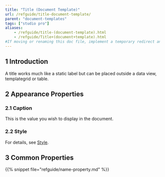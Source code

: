 ```yaml
---
title: "Title (Document Template)"
url: /refguide/title-document-template/
parent: "document-templates"
tags: ["studio pro"]
aliases:
    - /refguide/title-(document-template).html
    - /refguide/Title+(document+template).html
#If moving or renaming this doc file, implement a temporary redirect and let the respective team know they should update the URL in the product. See Mapping to Products for more details.
---
```


## 1 Introduction

A title works much like a static label but can be placed outside a data view, templategrid or table.

## 2 Appearance Properties

### 2.1 Caption

This is the value you wish to display in the document.

### 2.2 Style

For details, see [Style](/refguide/style/).

## 3 Common Properties

{{% snippet file="refguide/name-property.md" %}}


